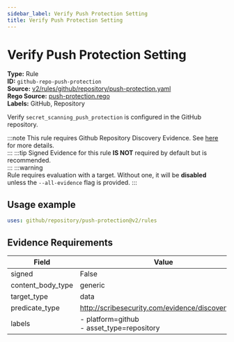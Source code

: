```yaml
---
sidebar_label: Verify Push Protection Setting
title: Verify Push Protection Setting
---  
```

# Verify Push Protection Setting  
**Type:** Rule  
**ID:** `github-repo-push-protection`  
**Source:** [v2/rules/github/repository/push-protection.yaml](https://github.com/scribe-public/sample-policies/blob/main/v2/rules/github/repository/push-protection.yaml)  
**Rego Source:** [push-protection.rego](https://github.com/scribe-public/sample-policies/blob/main/v2/rules/github/repository/push-protection.rego)  
**Labels:** GitHub, Repository  

Verify `secret_scanning_push_protection` is configured in the GitHub repository.

:::note 
This rule requires Github Repository Discovery Evidence. See [here](https://deploy-preview-299--scribe-security.netlify.app/docs/platforms/discover#github-discovery) for more details.  
::: 
:::tip 
Signed Evidence for this rule **IS NOT** required by default but is recommended.  
::: 
:::warning  
Rule requires evaluation with a target. Without one, it will be **disabled** unless the `--all-evidence` flag is provided.
::: 

## Usage example

```yaml
uses: github/repository/push-protection@v2/rules
```

## Evidence Requirements  
| Field | Value |
|-------|-------|
| signed | False |
| content_body_type | generic |
| target_type | data |
| predicate_type | http://scribesecurity.com/evidence/discovery/v0.1 |
| labels | - platform=github<br/>- asset_type=repository |

